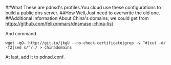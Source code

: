 ##What
These are pdnsd's profiles.You cloud use these configurations to build a public dns server. 
##How
Well,Just need to overwrite the old one.
##Additional information
About China's domains, we could get from
https://github.com/felixonmars/dnsmasq-china-list

And command
```shell
wget -qO- http://git.io/jkgU --no-check-certificate|grep -v ^#|cut -d/ -f2|sed s/^/./ > chinadomains
```
At last, add it to pdnsd.conf.
